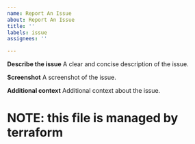 ```yaml
---
name: Report An Issue
about: Report An Issue
title: ''
labels: issue
assignees: ''

---
```


**Describe the issue**
A clear and concise description of the issue.

**Screenshot**
A screenshot of the issue.

**Additional context**
Additional context about the issue.

# NOTE: this file is managed by terraform
